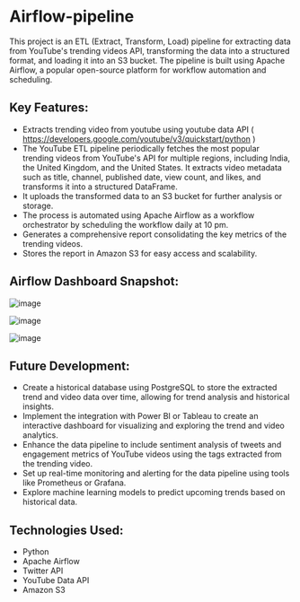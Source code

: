 # Airflow-pipeline
This project is an ETL (Extract, Transform, Load) pipeline for extracting data from YouTube's trending videos API, transforming the data into a structured format, and loading it into an S3 bucket. The pipeline is built using Apache Airflow, a popular open-source platform for workflow automation and scheduling.

## Key Features:

- Extracts trending video from youtube using youtube data API ( https://developers.google.com/youtube/v3/quickstart/python )
- The YouTube ETL pipeline periodically fetches the most popular trending videos from YouTube's API for multiple regions, including India, the United Kingdom, and the United States. It extracts video metadata such as title, channel, published date, view count, and likes, and transforms it into a structured DataFrame.
- It uploads the transformed data to an S3 bucket for further analysis or storage.
- The process is automated using Apache Airflow as a workflow orchestrator by scheduling the workflow daily at 10 pm.
- Generates a comprehensive report consolidating the key metrics of the trending videos.
- Stores the report in Amazon S3 for easy access and scalability.

## Airflow Dashboard Snapshot:
![image](https://github.com/raamganesh/airflow-pipline/assets/22257200/1b0afd1a-2e98-4d96-9333-24692d61f5d8)

![image](https://github.com/raamganesh/airflow-pipline/assets/22257200/28d5cb88-5f7e-49e2-ad5a-6c066f48b5aa)

![image](https://github.com/raamganesh/airflow-pipline/assets/22257200/59d37323-047a-4f82-b395-2bbc68711259)


## Future Development:

- Create a historical database using PostgreSQL to store the extracted trend and video data over time, allowing for trend analysis and historical insights.
- Implement the integration with Power BI or Tableau to create an interactive dashboard for visualizing and exploring the trend and video analytics.
- Enhance the data pipeline to include sentiment analysis of tweets and engagement metrics of YouTube videos using the tags extracted from the trending video.
- Set up real-time monitoring and alerting for the data pipeline using tools like Prometheus or Grafana.
- Explore machine learning models to predict upcoming trends based on historical data.

## Technologies Used:

- Python
- Apache Airflow
- Twitter API
- YouTube Data API
- Amazon S3

